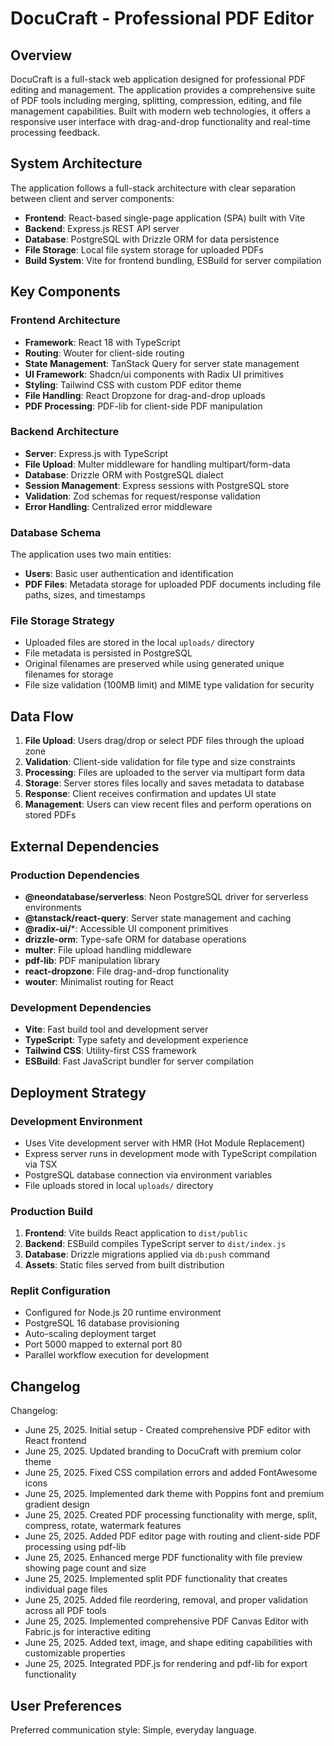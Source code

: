 # DocuCraft - Professional PDF Editor

## Overview

DocuCraft is a full-stack web application designed for professional PDF editing and management. The application provides a comprehensive suite of PDF tools including merging, splitting, compression, editing, and file management capabilities. Built with modern web technologies, it offers a responsive user interface with drag-and-drop functionality and real-time processing feedback.

## System Architecture

The application follows a full-stack architecture with clear separation between client and server components:

- **Frontend**: React-based single-page application (SPA) built with Vite
- **Backend**: Express.js REST API server
- **Database**: PostgreSQL with Drizzle ORM for data persistence
- **File Storage**: Local file system storage for uploaded PDFs
- **Build System**: Vite for frontend bundling, ESBuild for server compilation

## Key Components

### Frontend Architecture
- **Framework**: React 18 with TypeScript
- **Routing**: Wouter for client-side routing
- **State Management**: TanStack Query for server state management
- **UI Framework**: Shadcn/ui components with Radix UI primitives
- **Styling**: Tailwind CSS with custom PDF editor theme
- **File Handling**: React Dropzone for drag-and-drop uploads
- **PDF Processing**: PDF-lib for client-side PDF manipulation

### Backend Architecture
- **Server**: Express.js with TypeScript
- **File Upload**: Multer middleware for handling multipart/form-data
- **Database**: Drizzle ORM with PostgreSQL dialect
- **Session Management**: Express sessions with PostgreSQL store
- **Validation**: Zod schemas for request/response validation
- **Error Handling**: Centralized error middleware

### Database Schema
The application uses two main entities:
- **Users**: Basic user authentication and identification
- **PDF Files**: Metadata storage for uploaded PDF documents including file paths, sizes, and timestamps

### File Storage Strategy
- Uploaded files are stored in the local `uploads/` directory
- File metadata is persisted in PostgreSQL
- Original filenames are preserved while using generated unique filenames for storage
- File size validation (100MB limit) and MIME type validation for security

## Data Flow

1. **File Upload**: Users drag/drop or select PDF files through the upload zone
2. **Validation**: Client-side validation for file type and size constraints
3. **Processing**: Files are uploaded to the server via multipart form data
4. **Storage**: Server stores files locally and saves metadata to database
5. **Response**: Client receives confirmation and updates UI state
6. **Management**: Users can view recent files and perform operations on stored PDFs

## External Dependencies

### Production Dependencies
- **@neondatabase/serverless**: Neon PostgreSQL driver for serverless environments
- **@tanstack/react-query**: Server state management and caching
- **@radix-ui/***: Accessible UI component primitives
- **drizzle-orm**: Type-safe ORM for database operations
- **multer**: File upload handling middleware
- **pdf-lib**: PDF manipulation library
- **react-dropzone**: File drag-and-drop functionality
- **wouter**: Minimalist routing for React

### Development Dependencies
- **Vite**: Fast build tool and development server
- **TypeScript**: Type safety and development experience
- **Tailwind CSS**: Utility-first CSS framework
- **ESBuild**: Fast JavaScript bundler for server compilation

## Deployment Strategy

### Development Environment
- Uses Vite development server with HMR (Hot Module Replacement)
- Express server runs in development mode with TypeScript compilation via TSX
- PostgreSQL database connection via environment variables
- File uploads stored in local `uploads/` directory

### Production Build
1. **Frontend**: Vite builds React application to `dist/public`
2. **Backend**: ESBuild compiles TypeScript server to `dist/index.js`
3. **Database**: Drizzle migrations applied via `db:push` command
4. **Assets**: Static files served from built distribution

### Replit Configuration
- Configured for Node.js 20 runtime environment
- PostgreSQL 16 database provisioning
- Auto-scaling deployment target
- Port 5000 mapped to external port 80
- Parallel workflow execution for development

## Changelog

Changelog:
- June 25, 2025. Initial setup - Created comprehensive PDF editor with React frontend
- June 25, 2025. Updated branding to DocuCraft with premium color theme
- June 25, 2025. Fixed CSS compilation errors and added FontAwesome icons
- June 25, 2025. Implemented dark theme with Poppins font and premium gradient design
- June 25, 2025. Created PDF processing functionality with merge, split, compress, rotate, watermark features
- June 25, 2025. Added PDF editor page with routing and client-side PDF processing using pdf-lib
- June 25, 2025. Enhanced merge PDF functionality with file preview showing page count and size
- June 25, 2025. Implemented split PDF functionality that creates individual page files
- June 25, 2025. Added file reordering, removal, and proper validation across all PDF tools
- June 25, 2025. Implemented comprehensive PDF Canvas Editor with Fabric.js for interactive editing
- June 25, 2025. Added text, image, and shape editing capabilities with customizable properties
- June 25, 2025. Integrated PDF.js for rendering and pdf-lib for export functionality

## User Preferences

Preferred communication style: Simple, everyday language.